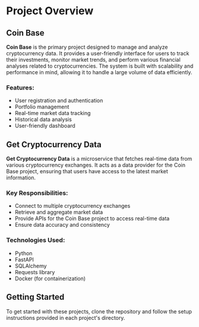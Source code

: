 # Project Overview

## Coin Base

**Coin Base** is the primary project designed to manage and analyze cryptocurrency data. It provides a user-friendly interface for users to track their investments, monitor market trends, and perform various financial analyses related to cryptocurrencies. The system is built with scalability and performance in mind, allowing it to handle a large volume of data efficiently.

### Features:
- User registration and authentication
- Portfolio management
- Real-time market data tracking
- Historical data analysis
- User-friendly dashboard

## Get Cryptocurrency Data

**Get Cryptocurrency Data** is a microservice that fetches real-time data from various cryptocurrency exchanges. It acts as a data provider for the Coin Base project, ensuring that users have access to the latest market information.

### Key Responsibilities:
- Connect to multiple cryptocurrency exchanges
- Retrieve and aggregate market data
- Provide APIs for the Coin Base project to access real-time data
- Ensure data accuracy and consistency

### Technologies Used:
- Python
- FastAPI
- SQLAlchemy
- Requests library
- Docker (for containerization)

## Getting Started

To get started with these projects, clone the repository and follow the setup instructions provided in each project's directory.
